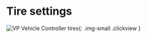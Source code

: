 # Tire settings

![VP Vehicle Controller tires](/img/blocks/vpp-tires-inspector.png){: .img-small .clickview }



